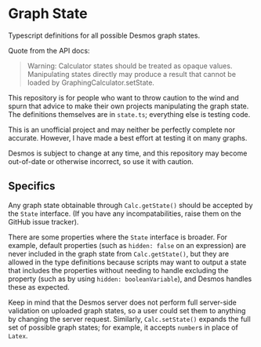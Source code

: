 # Graph State

Typescript definitions for all possible Desmos graph states.

Quote from the API docs:

> Warning: Calculator states should be treated as opaque values. Manipulating states directly may produce a result that cannot be loaded by GraphingCalculator.setState.

This repository is for people who want to throw caution to the wind and spurn that advice to make their own projects manipulating the graph state. The definitions themselves are in `state.ts`; everything else is testing code.

This is an unofficial project and may neither be perfectly complete nor accurate. However, I have made a best effort at testing it on many graphs.

Desmos is subject to change at any time, and this repository may become out-of-date or otherwise incorrect, so use it with caution.

## Specifics

Any graph state obtainable through `Calc.getState()` should be accepted by the `State` interface. (If you have any incompatabilities, raise them on the GitHub issue tracker).

There are some properties where the `State` interface is broader. For example, default properties (such as `hidden: false` on an expression) are never included in the graph state from `Calc.getState()`, but they are allowed in the type definitions because scripts may want to output a state that includes the properties without needing to handle excluding the property (such as by using `hidden: booleanVariable`), and Desmos handles these as expected.

Keep in mind that the Desmos server does not perform full server-side validation on uploaded graph states, so a user could set them to anything by changing the server request. Similarly, `Calc.setState()` expands the full set of possible graph states; for example, it accepts `number`s in place of `Latex`.
